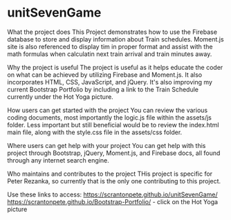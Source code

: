 # unitSevenGame

What the project does
This Project demonstrates how to use the Firebase database to store and display information about Train schedules. Moment.js site is also referenced to display tim in proper format and assist with the math formulas when calculatin next train arrival and train minutes away.

Why the project is useful
The project is useful as it helps educate the coder on what can be achieved by utilizing Firebase and Moment.js. It also incorporates HTML, CSS, JavaScript, and jQuery. It's also improving my current Bootstrap Portfolio by including a link to the Train Schedule currently under the Hot Yoga picture.

How users can get started with the project
You can review the various coding documents, most importantly the logic.js file within the assets/js folder. Less important but still beneficial would be to review the index.html main file, along with the style.css file in the assets/css folder.

Where users can get help with your project
You can get help with this project through Bootstrap, jQuery, Moment.js, and Firebase docs, all found through any internet search engine.

Who maintains and contributes to the project
THis project is specific for Peter Rezanka, so currently that is the only one contributing to this project.

Use these links to access:
https://scrantonpete.github.io/unitSevenGame/
https://scrantonpete.github.io/Bootstrap-Portfolio/ - click on the Hot Yoga picture
